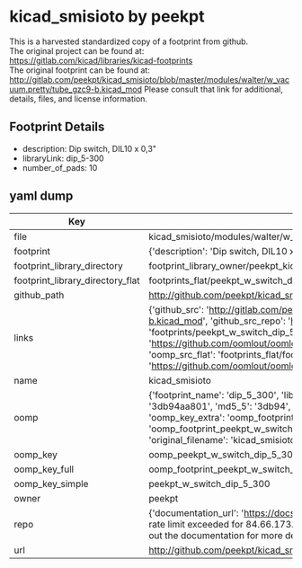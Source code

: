 # kicad_smisioto by peekpt  
This is a harvested standardized copy of a footprint from github.  
The original project can be found at:  
https://gitlab.com/kicad/libraries/kicad-footprints  
The original footprint can be found at:
http://gitlab.com/peekpt/kicad_smisioto/blob/master/modules/walter/w_vacuum.pretty/tube_gzc9-b.kicad_mod
Please consult that link for additional, details, files, and license information.  
## Footprint Details
* description: Dip switch, DIL10 x 0,3"  
* libraryLink: dip_5-300  
* number_of_pads: 10  
## yaml dump  
| Key | Value |  
| --- | --- |  
| file | kicad_smisioto/modules/walter/w_switch.pretty/dip_5-300.kicad_mod |  
| footprint | {'description': 'Dip switch, DIL10 x 0,3"', 'libraryLink': 'dip_5-300', 'number_of_pads': 10} |  
| footprint_library_directory | footprint_library_owner/peekpt_kicad_smisioto |  
| footprint_library_directory_flat | footprints_flat/peekpt_w_switch_dip_5_300/working |  
| github_path | http://github.com/peekpt/kicad_smisioto/blob/master/modules/walter/w_switch.pretty/dip_5-300.kicad_mod |  
| links | {'github_src': 'http://gitlab.com/peekpt/kicad_smisioto/blob/master/modules/walter/w_vacuum.pretty/tube_gzc9-b.kicad_mod', 'github_src_repo': 'https://gitlab.com/kicad/libraries/kicad-footprints', 'oomp_bot': 'footprints/peekpt_w_switch_dip_5_300/working', 'oomp_bot_github': 'https://github.com/oomlout/oomlout_oomp_footprint_bot/tree/main/footprints/peekpt_w_switch_dip_5_300/working', 'oomp_src_flat': 'footprints_flat/footprints_flat/peekpt_w_switch_dip_5_300/working', 'oomp_src_flat_github': 'https://github.com/oomlout/oomlout_oomp_footprint_src/tree/main/footprints_flat/peekpt_w_switch_dip_5_300/working'} |  
| name | kicad_smisioto |  
| oomp | {'footprint_name': 'dip_5_300', 'library_name': 'w_switch', 'md5': '3db94aa8019960805a518bf18e5a0931', 'md5_10': '3db94aa801', 'md5_5': '3db94', 'md5_6': '3db94a', 'oomp_key': 'oomp_peekpt_w_switch_dip_5_300', 'oomp_key_extra': 'oomp_footprint_peekpt_w_switch_dip_5_300', 'oomp_key_full': 'oomp_footprint_peekpt_w_switch_dip_5_300_3db94a', 'oomp_key_simple': 'peekpt_w_switch_dip_5_300', 'original_filename': 'kicad_smisioto/modules/walter/w_switch.pretty/dip_5-300.kicad_mod', 'owner_name': 'peekpt'} |  
| oomp_key | oomp_peekpt_w_switch_dip_5_300 |  
| oomp_key_full | oomp_footprint_peekpt_w_switch_dip_5_300 |  
| oomp_key_simple | peekpt_w_switch_dip_5_300 |  
| owner | peekpt |  
| repo | {'documentation_url': 'https://docs.github.com/rest/overview/resources-in-the-rest-api#rate-limiting', 'message': "API rate limit exceeded for 84.66.173.59. (But here's the good news: Authenticated requests get a higher rate limit. Check out the documentation for more details.)"} |  
| url | http://github.com/peekpt/kicad_smisioto |  

